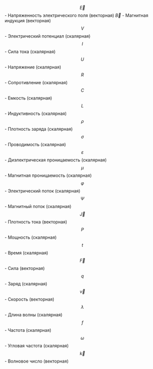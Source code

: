 $$\vec{E}$$ - Напряженность электрического поля (векторная)
$\vec{B}$ - Магнитная индукция (векторная)
$$V$$ - Электрический потенциал (скалярная)
$$I$$ - Сила тока (скалярная)
$$U$$ - Напряжение (скалярная)
$$R$$ - Сопротивление (скалярная)
$$C$$ - Емкость (скалярная)
$$L$$ - Индуктивность (скалярная)
$$\rho$$ - Плотность заряда (скалярная)
$$\sigma$$ - Проводимость (скалярная)
$$\varepsilon$$ - Диэлектрическая проницаемость (скалярная)
$$\mu$$ - Магнитная проницаемость (скалярная)
$$\varphi$$ - Электрический поток (скалярная)
$$\Psi$$ - Магнитный поток (скалярная)
$$\vec{J}$$ - Плотность тока (векторная)
$$P$$ - Мощность (скалярная)
$$t$$ - Время (скалярная)
$$\vec{F}$$ - Сила (векторная)
$$q$$ - Заряд (скалярная)
$$\vec{v}$$ - Скорость (векторная)
$$\lambda$$ - Длина волны (скалярная)
$$f$$ - Частота (скалярная)
$$\omega$$ - Угловая частота (скалярная)
$$\vec{k}$$ - Волновое число (векторная)
